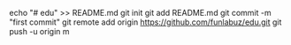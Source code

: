 echo "# edu" >> README.md
git init
git add README.md
git commit -m "first commit"
git remote add origin https://github.com/funlabuz/edu.git
git push -u origin m
